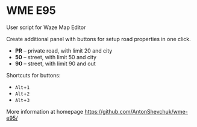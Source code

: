 # WME E95
User script for Waze Map Editor

Create additional panel with buttons for setup road properties in one click.
* **PR** – private road, with limit 20 and city
* **50** – street, with limit 50 and city
* **90** – street, with limit 90 and out

Shortcuts for buttons:
* `Alt`+`1`
* `Alt`+`2`
* `Alt`+`3`

More information at homepage https://github.com/AntonShevchuk/wme-e95/